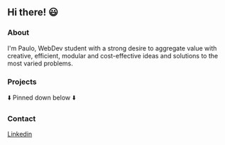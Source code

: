 ## Hi there! 😃

### 

### About
I'm Paulo, WebDev student with a strong desire to aggregate value with creative, efficient, modular and cost-effective ideas and solutions to the most varied problems.

### Projects
⬇️ Pinned down below ⬇️

### Contact
 [Linkedin](https://www.linkedin.com/in/paulo-michael-schweigert-pereira)
